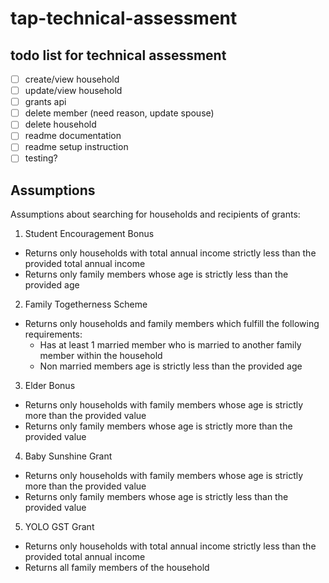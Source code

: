 # tap-technical-assessment

## todo list for technical assessment

- [ ] create/view household
- [ ] update/view household
- [ ] grants api
- [ ] delete member (need reason, update spouse)
- [ ] delete household
- [ ] readme documentation
- [ ] readme setup instruction
- [ ] testing?

## Assumptions

Assumptions about searching for households and recipients of grants:

1. Student Encouragement Bonus

- Returns only households with total annual income strictly less than the provided total annual income
- Returns only family members whose age is strictly less than the provided age

2. Family Togetherness Scheme

- Returns only households and family members which fulfill the following requirements:
  - Has at least 1 married member who is married to another family member within the household
  - Non married members age is strictly less than the provided age

3. Elder Bonus

- Returns only households with family members whose age is strictly more than the provided value
- Returns only family members whose age is strictly more than the provided value

4. Baby Sunshine Grant

- Returns only households with family members whose age is strictly more than the provided value
- Returns only family members whose age is strictly less than the provided value

5. YOLO GST Grant

- Returns only households with total annual income strictly less than the provided total annual income
- Returns all family members of the household
